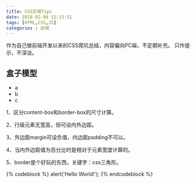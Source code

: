 ```yaml
---
title: CSS实用Tips
date: 2018-02-08 15:13:51
tags: [HTML,CSS,JS]
categories : 前端
---
```


作为自己做前端开发以来的CSS爬坑总结，内容偏向PC端，不定期补充。
只作提示，不深谈。

## 盒子模型
* a
* b 
* c

1、区分content-box和border-box的尺寸计算。

2、行级元素无宽高，但可设内外边距。

3、外边距margin可设负值，内边距padding不可以。

4、当内外边距值为百分比时是相对于元素宽度计算的。

5、border是个好玩的东西，关键字：css三角形。

{% codeblock %}
alert('Hello World!');
{% endcodeblock %}

